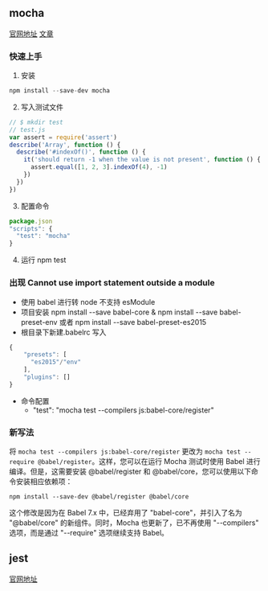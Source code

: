 ## mocha

[官网地址](https://mochajs.org/) [文章](https://developer.aliyun.com/article/979925)

### 快速上手

1. 安装

```js
npm install --save-dev mocha
```

2. 写入测试文件

```js
// $ mkdir test
// test.js
var assert = require('assert')
describe('Array', function () {
  describe('#indexOf()', function () {
    it('should return -1 when the value is not present', function () {
      assert.equal([1, 2, 3].indexOf(4), -1)
    })
  })
})
```

3. 配置命令

```js
package.json
"scripts": {
  "test": "mocha"
}

```

4. 运行 npm test

### 出现 Cannot use import statement outside a module

- 使用 babel 进行转 node 不支持 esModule
- 项目安装 npm install --save babel-core & npm install --save babel-preset-env 或者 npm install --save babel-preset-es2015
- 根目录下新建.babelrc 写入

```js
{
    "presets": [
      "es2015"/"env"
    ],
    "plugins": []
}
```

- 命令配置
  - "test": "mocha test --compilers js:babel-core/register"

### 新写法

将 `mocha test --compilers js:babel-core/register` 更改为 `mocha test --require @babel/register`。这样，您可以在运行 Mocha 测试时使用 Babel 进行编译。但是，这需要安装 @babel/register 和 @babel/core，您可以使用以下命令安装相应依赖项：

```
npm install --save-dev @babel/register @babel/core
```

这个修改是因为在 Babel 7.x 中，已经弃用了 "babel-core"，并引入了名为 "@babel/core" 的新组件。同时，Mocha 也更新了，已不再使用 "--compilers" 选项，而是通过 "--require" 选项继续支持 Babel。

## jest

[官网地址](https://jestjs.io/zh-Hans/docs/getting-started)
